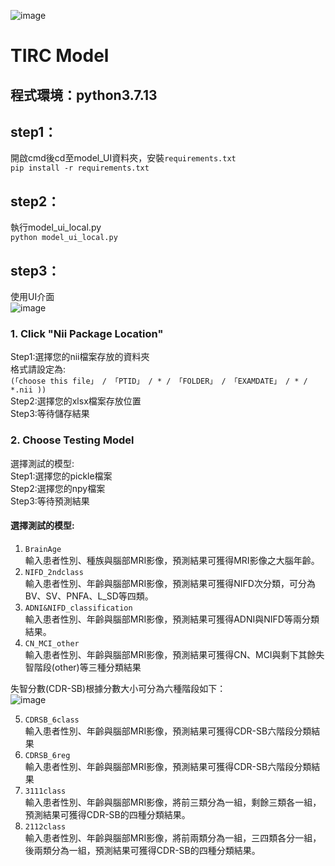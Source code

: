 ![image](https://github.com/tircra3/model/raw/main/model_img/TIRClogo.png)
# TIRC Model
## 程式環境：python3.7.13 <br>
## step1：<br>
開啟cmd後cd至model_UI資料夾，安裝`requirements.txt` <br>
`pip install -r requirements.txt` <br>
## step2：<br>
執行model_ui_local.py <br>
`python model_ui_local.py`
## step3：<br>
使用UI介面 <br>
![image](https://github.com/tircra3/model/raw/main/model_img/UI.png)

### 1. Click "Nii Package Location" <br>
Step1:選擇您的nii檔案存放的資料夾 <br>
格式請設定為: <br>
`(「choose this file」 / 「PTID」 / * / 「FOLDER」 / 「EXAMDATE」 / * / *.nii ))` <br>
Step2:選擇您的xlsx檔案存放位置 <br>
Step3:等待儲存結果 <br>

### 2. Choose Testing Model <br>
選擇測試的模型: <br>
Step1:選擇您的pickle檔案 <br>
Step2:選擇您的npy檔案 <br>
Step3:等待預測結果 <br>


#### 選擇測試的模型: <br>
1. `BrainAge` <br>
輸入患者性別、種族與腦部MRI影像，預測結果可獲得MRI影像之大腦年齡。 <br>
2. `NIFD_2ndclass` <br>
輸入患者性別、年齡與腦部MRI影像，預測結果可獲得NIFD次分類，可分為BV、SV、PNFA、L_SD等四類。 <br>
3. `ADNI&NIFD_classification` <br>
輸入患者性別、年齡與腦部MRI影像，預測結果可獲得ADNI與NIFD等兩分類結果。 <br>
4. `CN_MCI_other` <br>
輸入患者性別、年齡與腦部MRI影像，預測結果可獲得CN、MCI與剩下其餘失智階段(other)等三種分類結果 <br>

失智分數(CDR-SB)根據分數大小可分為六種階段如下： <br>
![image](https://github.com/tircra3/model/raw/main/model_img/CDR-SB.png)

5. `CDRSB_6class` <br>
輸入患者性別、年齡與腦部MRI影像，預測結果可獲得CDR-SB六階段分類結果 <br>
6. `CDRSB_6reg` <br>
輸入患者性別、年齡與腦部MRI影像，預測結果可獲得CDR-SB六階段分類結果 <br>
7. `3111class` <br>
輸入患者性別、年齡與腦部MRI影像，將前三類分為一組，剩餘三類各一組，預測結果可獲得CDR-SB的四種分類結果。 <br>
8. `2112class` <br>
輸入患者性別、年齡與腦部MRI影像，將前兩類分為一組，三四類各分一組，後兩類分為一組，預測結果可獲得CDR-SB的四種分類結果。 <br>
